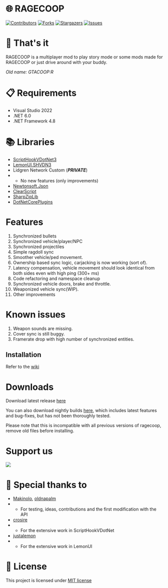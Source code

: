 

# 🌐 RAGECOOP
[![Contributors][contributors-shield]][contributors-url]
[![Forks][forks-shield]][forks-url]
[![Stargazers][stars-shield]][stars-url]
[![Issues][issues-shield]][issues-url]


# 🧠 That's it
RAGECOOP is a multiplayer mod to play story mode or some mods made for RAGECOOP or just drive around with your buddy.

_Old name: GTACOOP:R_

# 📋 Requirements
- Visual Studio 2022
- .NET 6.0
- .NET Framework 4.8

# 📚 Libraries
- [ScriptHookVDotNet3](https://github.com/crosire/scripthookvdotnet/releases/tag/v3.4.0)
- [LemonUI.SHVDN3](https://github.com/justalemon/LemonUI/releases/tag/v1.6)
- Lidgren Network Custom (***PRIVATE***)
- - No new features (only improvements)
- [Newtonsoft.Json](https://www.nuget.org/packages/Newtonsoft.Json/13.0.1)
- [ClearScript](https://github.com/microsoft/ClearScript)
- [SharpZipLib](https://github.com/icsharpcode/SharpZipLib)
- [DotNetCorePlugins](https://github.com/natemcmaster/DotNetCorePlugins)

# Features

1. Synchronized bullets
2. Synchronized vehicle/player/NPC
3. Synchronized projectiles
4. Simple ragdoll sync
5. Smoother vehicle/ped movement.
6. Ownership based sync logic, carjacking is now working (sort of).
7. Latency compensation, vehicle movement should look identical from both sides even with high ping (300+ ms)
8. Code refactoring and namespace cleanup
9. Synchronized vehicle doors, brake and throttle.
10. Weaponized vehicle sync(WIP).
11. Other improvements

# Known issues

1. Weapon sounds are missing.
2. Cover sync is still buggy.
3. Framerate drop with high number of synchronized entities.


## Installation
Refer to the [wiki](https://github.com/RAGECOOP/RAGECOOP-V/wiki)

# Downloads

Download latest release [here](https://github.com/RAGECOOP/RAGECOOP-V/releases/latest)

You can also download nightly builds [here](https://github.com/RAGECOOP/RAGECOOP-V/releases/nightly), which includes latest features and bug-fixes, but has not been thoroughly tested.

Please note that this is incompatible with all previous versions of ragecoop, remove old files before installing.


# Support us

<a href="https://patreon.com/Sardelka"><img src="https://img.shields.io/endpoint.svg?url=https%3A%2F%2Fshieldsio-patreon.vercel.app%2Fapi%3Fusername%3DSardelka%26type%3Dpatrons&style=for-the-badge" /></a>

# 🦆 Special thanks to
- [Makinolo](https://github.com/Makinolo), [oldnapalm](https://github.com/oldnapalm)
- - For testing, ideas, contributions and the first modification with the API
- [crosire](https://github.com/crosire)
- - For the extensive work in ScriptHookVDotNet
- [justalemon](https://github.com/justalemon)
- - For the extensive work in LemonUI

# 📝 License
This project is licensed under [MIT license](https://github.com/RAGECOOP/RAGECOOP-V/blob/main/LICENSE)

[contributors-shield]: https://img.shields.io/github/contributors/RAGECOOP/RAGECOOP-V.svg?style=for-the-badge
[contributors-url]: https://github.com/RAGECOOP/RAGECOOP-V/graphs/contributors
[forks-shield]: https://img.shields.io/github/forks/RAGECOOP/RAGECOOP-V.svg?style=for-the-badge
[forks-url]: https://github.com/RAGECOOP/RAGECOOP-V/network/members
[stars-shield]: https://img.shields.io/github/stars/RAGECOOP/RAGECOOP-V.svg?style=for-the-badge
[stars-url]: https://github.com/RAGECOOP/RAGECOOP-V/stargazers
[issues-shield]: https://img.shields.io/github/issues/RAGECOOP/RAGECOOP-V.svg?style=for-the-badge
[issues-url]: https://github.com/RAGECOOP/RAGECOOP-V/issues

